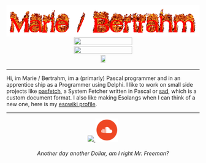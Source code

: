<!--<h1 align="center"> Marie / Bertrahm </h1>-->
<center><img src="img/banner.gif" /></center>

<div align="center">
    <img src="https://skillicons.dev/icons?i=java,py,bash,html,md" width="55%" height="55%" />
    <img src="https://skillicons.dev/icons?i=linux,idea,vim,vscode,git" width="55%" height="55%" /> <br />
    <a href="https://freepascal.org"><img src="https://www.freepascal.org/pic/logo.gif" width="16%" height="16%" /></a> <br />
</div>

---

Hi, im Marie / Bertrahm, im a (primarly) Pascal programmer and in an apprentice ship as a Programmer using Delphi. I like to work on small side projects like [pasfetch](https://www.github.com/FelixEcker/pasfetch), a System Fetcher written in Pascal or [sad](https://www.github.com/FelixEcker/sad), which is a 
custom document format. I also like making Esolangs when I can think of a new one, here is my [esowiki profile](https://esolangs.org/wiki/User:Bertrahm).

---

<div align="center">
  <a href="https://esolangs.org/wiki/User:Bertrahm">
    <img src="https://esolangs.org/w/images/c/c9/Logo.png" width="12%" />
  </a>
  <a href="https://soundcloud.com/german_substance">
    <img src="social.png" width="12%" />
  </a>
</div>

<h6 align="center">
    <em> Another day another Dollar, am I right Mr. Freeman? </em>
</h7>

<!-- want to add more but cant think of shit -->
